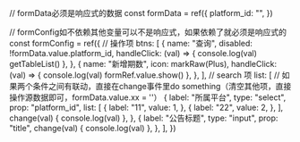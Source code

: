 // formData必须是响应式的数据
const formData = ref({
  platform_id: "",
})

// formConfig如不依赖其他变量可以不是响应式，如果依赖了就必须是响应式的
const formConfig = ref({
  // 操作项
  btns: [
    {
      name: "查询",
      disabled: !formData.value.platform_id,
      handleClick: (val) => {
        console.log(val)
        getTableList()
      },
    },
    {
      name: "新增期数",
      icon: markRaw(Plus),
      handleClick: (val) => {
        console.log(val)
        formRef.value.show()
      },
    },
  ],
  // search 项
  list: [
    // 如果两个条件之间有联动，直接在change事件里do something（清空其他项，直接操作源数据即可，formData.value.xx = ''）
    {
      label: "所属平台",
      type: "select",
      prop: "platform_id",
      list: [
        {
          label: "11",
          value: 1,
        },
        {
          label: "22",
          value: 2,
        },
      ],
      change(val) {
        console.log(val)
      },
    },
    {
      label: "公告标题",
      type: "input",
      prop: "title",
      change(val) {
        console.log(val)
      },
    },
  ],
})
